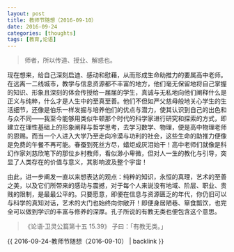 ```yaml
---
layout: post
title: 教师节随想（2016-09-10）
date: 2016-09-24
categories: [thoughts]
tags: [教育,论语]
---
```


> 师者，所以传道、授业、解惑也。

现在想来，给自己深刻启迪、感动和慰藉，从而形成生命助推力的要属高中老师。在远离一二线城市，教学与信息资源都不丰富的地方，他们毫无保留地将自己掌握的知识、形象且深刻的体会传授给一届届的学生，真诚与无私地向他们阐释什么是正义与纯粹，什么才是人生中的至真至善。他们不但如严父慈母般地关心学生的生活细节，还像是伯乐一样发掘与培养他们的优点与潜力，使其认识到自己的出色和与众不同——我至今能够用类似牛顿那个时代的科学家进行研究和探索的方式，即建立在理性基础上的形象阐释与哲学思考，去学习数学、物理，便是高中物理老师的恩赐。而当一个人进入大学乃至走向冷漠与功利的社会，这些生命的助推力便像是免费的午餐不再可能。春蚕到死丝方尽，蜡炬成灰泪始干！高中老师们就像是科幻作家刘慈欣笔下的那位乡村教师，看似渺小卑微，但对人一生的教化与引导，突显了人类存在的价值与意义，其影响波及整个宇宙！

由此，进一步阐发一直以来想表达的观点：纯粹的知识，永恒的真理，艺术的至善之美，以及它们所带来的感动与震撼，对于每个人来说没有地域、阶层、职业、贵贱的限制，是最最公平的。只要愿意，即便在信息与资源匮乏的年代，你仍旧可以与科学的真知对话，艺术的大门也始终向你敞开！即便身居陋巷、箪食瓢饮，也完全可以做到学识的丰富与修养的深厚。孔子所说的有教无类也便包含这个意思。

> 《论语·卫灵公篇第十五 15.39》 子曰：「有教无类。」

{{ 2016-09-24-教师节随想（2016-09-10） | backlink }}
